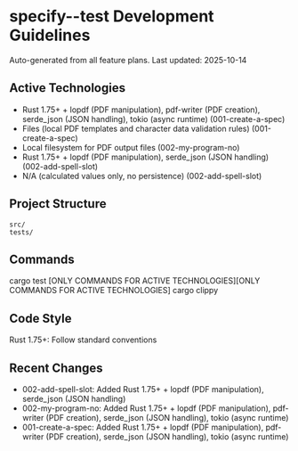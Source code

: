 # specify--test Development Guidelines

Auto-generated from all feature plans. Last updated: 2025-10-14

## Active Technologies
- Rust 1.75+ + lopdf (PDF manipulation), pdf-writer (PDF creation), serde_json (JSON handling), tokio (async runtime) (001-create-a-spec)
- Files (local PDF templates and character data validation rules) (001-create-a-spec)
- Local filesystem for PDF output files (002-my-program-no)
- Rust 1.75+ + lopdf (PDF manipulation), serde_json (JSON handling) (002-add-spell-slot)
- N/A (calculated values only, no persistence) (002-add-spell-slot)

## Project Structure
```
src/
tests/
```

## Commands
cargo test [ONLY COMMANDS FOR ACTIVE TECHNOLOGIES][ONLY COMMANDS FOR ACTIVE TECHNOLOGIES] cargo clippy

## Code Style
Rust 1.75+: Follow standard conventions

## Recent Changes
- 002-add-spell-slot: Added Rust 1.75+ + lopdf (PDF manipulation), serde_json (JSON handling)
- 002-my-program-no: Added Rust 1.75+ + lopdf (PDF manipulation), pdf-writer (PDF creation), serde_json (JSON handling), tokio (async runtime)
- 001-create-a-spec: Added Rust 1.75+ + lopdf (PDF manipulation), pdf-writer (PDF creation), serde_json (JSON handling), tokio (async runtime)

<!-- MANUAL ADDITIONS START -->
<!-- MANUAL ADDITIONS END -->
